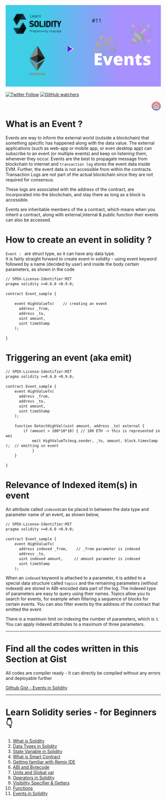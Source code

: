 <img src="/Tutorials/header-images/11-OG-Events-in-solidity.png" width="630" title="Events in solidity">

[<img alt="Twitter Follow" src="https://img.shields.io/twitter/follow/PranavRaj90?style=social">](https://twitter.com/intent/follow?screen_name=PranavRaj90)
[<img alt="GitHub watchers" src="https://img.shields.io/github/watchers/raj-pranav/learn-solidity?label=Learn%20Solidity&style=social">](https://github.com/raj-pranav/learn-solidity/)

[<img align= "right" src="/Tutorials/Beginners/images-for-docs/home.png" width="30" title="Repo Home">](https://github.com/raj-pranav/learn-solidity)
<br>

# What is an Event ?
Events are way to inform the external world (outside a blockchain) that something specific has happened along with the data value. The external applications (such as web-app or mobile app, or even desktop app) can subscribe to an event (or multiple events) and keep on listening them, whenever they occur. Events are the best to propagate message from blockchain to internet and `transaction log` stores the event data inside EVM. Further, the event data is not accessible from within the contracts. Transaction Logs are not part of the actual blockchain since they are not required for consensus.

These logs are associated with the address of the contract, are incorporated into the blockchain, and stay there as long as a block is accessible.

Events are inheritable members of the a contract, which means when you inherit a contract, along with external,internal & public function their events can also be accessed.

# How to create an event in solidity ?
`Event : ` are struct type, so it can have any data type.<br>
It is fairly straight forward to create event in solidity - using event keyword followed by a name (decided by user) and inside the body certain parameters, as shown in the code

```solidity
// SPDX-License-Identifier:MIT
pragma solidity >=0.6.0 <0.9.0;

contract Event_sample {

    event HighValueTx(    // creating an event
      address _from,
      address _to,
      uint amount,
      uint timeStamp  
    );

}
```

# Triggering an event (aka emit)

```solidity
// SPDX-License-Identifier:MIT
pragma solidity >=0.6.0 <0.9.0;

contract Event_sample {
    event HighValueTx(
      address _from,
      address _to,
      uint amount,
      uint timeStamp  
    );

    function DetectHighVal(uint amount, address _to) external {
        if (amount > 100*10*18) { // 100 ETH -> this is represented in wei
            emit HighValueTx(msg.sender, _to, amount, block.timestamp );  // emitting sn event
            }
    }

}
```

# Relevance of Indexed item(s) in event
An attribute called `indexed`can be placed in between the data type and parameter name of an event, as shown below,

```solidity
// SPDX-License-Identifier:MIT
pragma solidity >=0.6.0 <0.9.0;

contract Event_sample {
    event HighValueTx(
      address indexed _from,    // _from parameter is indexed
      address _to,
      uint indexed amount,     // amount parameter is indexed
      uint timeStamp  
    );
```

When an `indexed` keyword is attached to a parameter, it is added to a special data structure called `topics` and the remaining parameters (without indexed) are stored in ABI-encoded data part of the log. The indexed type of parameters are easy to query using their names. Topics allow you to search for events, for example when filtering a sequence of blocks for certain events. You can also filter events by the address of the contract that emitted the event.

There is a maximum limit on indexing the number of parameters, which is `3`. You can apply indexed attributes to a maximum of three parameters.

---

# Find all the codes written in this Section at Gist
All codes are compiler ready - It can directly be compiled without any errors and deployable further

[Github Gist - Events in Solidity](https://gist.github.com/raj-pranav/1924e97cb5d8767be1279809f2c5479e)

---

# Learn Solidity series - for Beginners 👇
1. [What is Solidity](https://github.com/raj-pranav/learn-solidity/blob/main/Tutorials/Beginners/1-What_is_Solidity.md)
2. [Data Types in Solidity](https://github.com/raj-pranav/learn-solidity/blob/main/Tutorials/Beginners/2-Data_types_solidity.md)
3. [State Variable in Solidity](https://github.com/raj-pranav/learn-solidity/blob/main/Tutorials/Beginners/3-State_variable_solidity.md)
4. [What is Smart Contract](https://github.com/raj-pranav/learn-solidity/blob/main/Tutorials/Beginners/4-what-is-a-Smart_contract.md)
5. [Getting familiar with Remix IDE](https://github.com/raj-pranav/learn-solidity/blob/main/Tutorials/Beginners/5-Getting-familiar-with-Remix-IDE.md)
6. [ABI and Bytecode](https://github.com/raj-pranav/learn-solidity/blob/main/Tutorials/Beginners/6-ABI-and-Bytecode-from-solidity-compiler.md)
7. [Units and Global var](https://github.com/raj-pranav/learn-solidity/blob/main/Tutorials/Beginners/7-Units-and-global-variable.md)
8. [Operators in Solidity](https://github.com/raj-pranav/learn-solidity/blob/main/Tutorials/Beginners/8-Operators-in-solidity.md)
9. [Visibility Specifier & Getters](https://github.com/raj-pranav/learn-solidity/blob/main/Tutorials/Beginners/9-Visibility-specifiers_and-getters.md)
10. [Functions](https://github.com/raj-pranav/learn-solidity/blob/main/Tutorials/Beginners/10-Functions-in-solidity.md)
11. [Events in Solidity](https://github.com/raj-pranav/learn-solidity/blob/main/Tutorials/Beginners/11-Events-in-Solidity.md)
